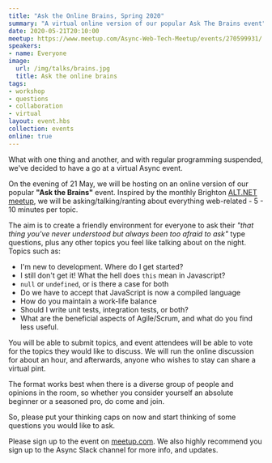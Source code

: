 ```yaml
---
title: "Ask the Online Brains, Spring 2020"
summary: "A virtual online version of our popular Ask The Brains event"
date: 2020-05-21T20:10:00
meetup: https://www.meetup.com/Async-Web-Tech-Meetup/events/270599931/
speakers:
- name: Everyone
image:
  url: /img/talks/brains.jpg
  title: Ask the online brains
tags:
- workshop
- questions
- collaboration
- virtual
layout: event.hbs
collection: events
online: true
---
```

What with one thing and another, and with regular programming suspended, we've decided to have a go at a virtual Async event.

On the evening of 21 May, we will be hosting on an online version of our popular __"Ask the Brains"__ event. Inspired by the monthly Brighton [ALT.NET meetup](http://brightonalt.net/), we will be asking/talking/ranting about everything web-related - 5 - 10 minutes per topic.

The aim is to create a friendly environment for everyone to ask their _"that thing you've never understood but always been too afraid to ask"_ type questions, plus any other topics you feel like talking about on the night. Topics such as:

- I'm new to development. Where do I get started?
- I still don't get it! What the hell does `this` mean in Javascript?
- `null` or `undefined`, or is there a case for both
- Do we have to accept that JavaScript is now a compiled language
- How do you maintain a work-life balance
- Should I write unit tests, integration tests, or both?
- What are the beneficial aspects of Agile/Scrum, and what do you find less useful.

You will be able to submit topics, and event attendees will be able to vote for the topics they would like to discuss. We will run the online discussion for about an hour, and afterwards, anyone who wishes to stay can share a virtual pint.

The format works best when there is a diverse group of people and opinions in the room, so whether you consider yourself an absolute beginner or a seasoned pro, do come and join.

So, please put your thinking caps on now and start thinking of some questions you would like to ask.

Please sign up to the event on [meetup.com](https://www.meetup.com/Async-Web-Tech-Meetup/events/270599931/). We also highly recommend you sign up to the Async Slack channel for more info, and updates.
